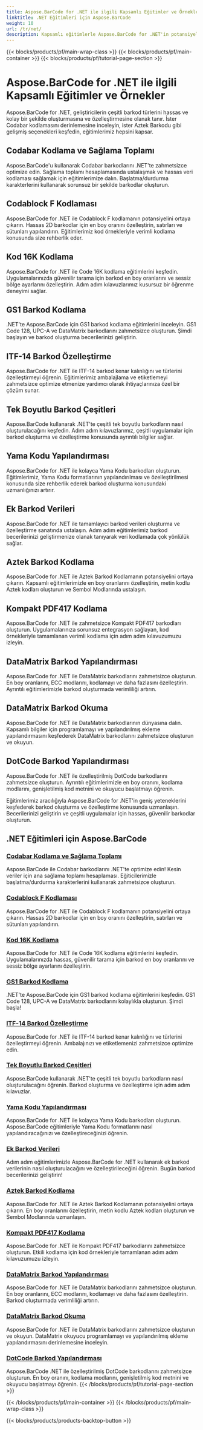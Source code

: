 ```yaml
---
title: Aspose.BarCode for .NET ile ilgili Kapsamlı Eğitimler ve Örnekler
linktitle: .NET Eğitimleri için Aspose.BarCode
weight: 10
url: /tr/net/
description: Kapsamlı eğitimlerle Aspose.BarCode for .NET'in potansiyelini ortaya çıkarın! Codabar kodlamasında ustalaşın, Codablock F'yi özelleştirin, Code 16K'yı keşfedin ve daha fazlasını yapın.
---
```


{{< blocks/products/pf/main-wrap-class >}}
{{< blocks/products/pf/main-container >}}
{{< blocks/products/pf/tutorial-page-section >}}

# Aspose.BarCode for .NET ile ilgili Kapsamlı Eğitimler ve Örnekler



Aspose.BarCode for .NET, geliştiricilerin çeşitli barkod türlerini hassas ve kolay bir şekilde oluşturmasına ve özelleştirmesine olanak tanır. İster Codabar kodlamasını derinlemesine inceleyin, ister Aztek Barkodu gibi gelişmiş seçenekleri keşfedin, eğitimlerimiz hepsini kapsar.

## Codabar Kodlama ve Sağlama Toplamı

Aspose.BarCode'u kullanarak Codabar barkodlarını .NET'te zahmetsizce optimize edin. Sağlama toplamı hesaplamasında ustalaşmak ve hassas veri kodlaması sağlamak için eğitimlerimize dalın. Başlatma/durdurma karakterlerini kullanarak sorunsuz bir şekilde barkodlar oluşturun.

## Codablock F Kodlaması

Aspose.BarCode for .NET ile Codablock F kodlamanın potansiyelini ortaya çıkarın. Hassas 2D barkodlar için en boy oranını özelleştirin, satırları ve sütunları yapılandırın. Eğitimlerimiz kod örnekleriyle verimli kodlama konusunda size rehberlik eder.

## Kod 16K Kodlama

Aspose.BarCode for .NET ile Code 16K kodlama eğitimlerini keşfedin. Uygulamalarınızda güvenilir tarama için barkod en boy oranlarını ve sessiz bölge ayarlarını özelleştirin. Adım adım kılavuzlarımız kusursuz bir öğrenme deneyimi sağlar.

## GS1 Barkod Kodlama

.NET'te Aspose.BarCode için GS1 barkod kodlama eğitimlerini inceleyin. GS1 Code 128, UPC-A ve DataMatrix barkodlarını zahmetsizce oluşturun. Şimdi başlayın ve barkod oluşturma becerilerinizi geliştirin.

## ITF-14 Barkod Özelleştirme

Aspose.BarCode for .NET ile ITF-14 barkod kenar kalınlığını ve türlerini özelleştirmeyi öğrenin. Eğitimlerimiz ambalajlama ve etiketlemeyi zahmetsizce optimize etmenize yardımcı olarak ihtiyaçlarınıza özel bir çözüm sunar.

## Tek Boyutlu Barkod Çeşitleri

Aspose.BarCode kullanarak .NET'te çeşitli tek boyutlu barkodların nasıl oluşturulacağını keşfedin. Adım adım kılavuzlarımız, çeşitli uygulamalar için barkod oluşturma ve özelleştirme konusunda ayrıntılı bilgiler sağlar.

## Yama Kodu Yapılandırması

Aspose.BarCode for .NET ile kolayca Yama Kodu barkodları oluşturun. Eğitimlerimiz, Yama Kodu formatlarının yapılandırılması ve özelleştirilmesi konusunda size rehberlik ederek barkod oluşturma konusundaki uzmanlığınızı artırır.

## Ek Barkod Verileri

Aspose.BarCode for .NET ile tamamlayıcı barkod verileri oluşturma ve özelleştirme sanatında ustalaşın. Adım adım eğitimlerimiz barkod becerilerinizi geliştirmenize olanak tanıyarak veri kodlamada çok yönlülük sağlar.

## Aztek Barkod Kodlama

Aspose.BarCode for .NET ile Aztek Barkod Kodlamanın potansiyelini ortaya çıkarın. Kapsamlı eğitimlerimizle en boy oranlarını özelleştirin, metin kodlu Aztek kodları oluşturun ve Sembol Modlarında ustalaşın.

## Kompakt PDF417 Kodlama

Aspose.BarCode for .NET ile zahmetsizce Kompakt PDF417 barkodları oluşturun. Uygulamalarınıza sorunsuz entegrasyon sağlayan, kod örnekleriyle tamamlanan verimli kodlama için adım adım kılavuzumuzu izleyin.

## DataMatrix Barkod Yapılandırması

Aspose.BarCode for .NET ile DataMatrix barkodlarını zahmetsizce oluşturun. En boy oranlarını, ECC modlarını, kodlamayı ve daha fazlasını özelleştirin. Ayrıntılı eğitimlerimizle barkod oluşturmada verimliliği artırın.

## DataMatrix Barkod Okuma

Aspose.BarCode for .NET ile DataMatrix barkodlarının dünyasına dalın. Kapsamlı bilgiler için programlamayı ve yapılandırılmış ekleme yapılandırmasını keşfederek DataMatrix barkodlarını zahmetsizce oluşturun ve okuyun.

## DotCode Barkod Yapılandırması

Aspose.BarCode for .NET ile özelleştirilmiş DotCode barkodlarını zahmetsizce oluşturun. Ayrıntılı eğitimlerimizle en boy oranını, kodlama modlarını, genişletilmiş kod metnini ve okuyucu başlatmayı öğrenin.

Eğitimlerimiz aracılığıyla Aspose.BarCode for .NET'in geniş yeteneklerini keşfederek barkod oluşturma ve özelleştirme konusunda uzmanlaşın. Becerilerinizi geliştirin ve çeşitli uygulamalar için hassas, güvenilir barkodlar oluşturun.
## .NET Eğitimleri için Aspose.BarCode
### [Codabar Kodlama ve Sağlama Toplamı](./codabar-encoding-and-checksum/)
Aspose.BarCode ile Codabar barkodlarını .NET'te optimize edin! Kesin veriler için ana sağlama toplamı hesaplaması. Eğiticilerimizle başlatma/durdurma karakterlerini kullanarak zahmetsizce oluşturun.
### [Codablock F Kodlaması](./codablock-f-encoding/)
Aspose.BarCode for .NET ile Codablock F kodlamanın potansiyelini ortaya çıkarın. Hassas 2D barkodlar için en boy oranını özelleştirin, satırları ve sütunları yapılandırın.
### [Kod 16K Kodlama](./code-16k-encoding/)
Aspose.BarCode for .NET ile Code 16K kodlama eğitimlerini keşfedin. Uygulamalarınızda hassas, güvenilir tarama için barkod en boy oranlarını ve sessiz bölge ayarlarını özelleştirin.
### [GS1 Barkod Kodlama](./gs1-barcode-encoding/)
.NET'te Aspose.BarCode için GS1 barkod kodlama eğitimlerini keşfedin. GS1 Code 128, UPC-A ve DataMatrix barkodlarını kolaylıkla oluşturun. Şimdi başla!
### [ITF-14 Barkod Özelleştirme](./itf-14-barcode-customization/)
Aspose.BarCode for .NET ile ITF-14 barkod kenar kalınlığını ve türlerini özelleştirmeyi öğrenin. Ambalajınızı ve etiketlemenizi zahmetsizce optimize edin.
### [Tek Boyutlu Barkod Çeşitleri](./one-dimensional-barcode-types/)
Aspose.BarCode kullanarak .NET'te çeşitli tek boyutlu barkodların nasıl oluşturulacağını öğrenin. Barkod oluşturma ve özelleştirme için adım adım kılavuzlar.
### [Yama Kodu Yapılandırması](./patch-code-configuration/)
Aspose.BarCode for .NET ile kolayca Yama Kodu barkodları oluşturun. Aspose.BarCode eğitimleriyle Yama Kodu formatlarını nasıl yapılandıracağınızı ve özelleştireceğinizi öğrenin.
### [Ek Barkod Verileri](./supplemental-barcode-data/)
Adım adım eğitimlerimizle Aspose.BarCode for .NET kullanarak ek barkod verilerinin nasıl oluşturulacağını ve özelleştirileceğini öğrenin. Bugün barkod becerilerinizi geliştirin!
### [Aztek Barkod Kodlama](./aztec-barcode-encoding/)
Aspose.BarCode for .NET ile Aztek Barkod Kodlamanın potansiyelini ortaya çıkarın. En boy oranlarını özelleştirin, metin kodlu Aztek kodları oluşturun ve Sembol Modlarında uzmanlaşın.
### [Kompakt PDF417 Kodlama](./compact-pdf417-encoding/)
Aspose.BarCode for .NET ile Kompakt PDF417 barkodlarını zahmetsizce oluşturun. Etkili kodlama için kod örnekleriyle tamamlanan adım adım kılavuzumuzu izleyin.
### [DataMatrix Barkod Yapılandırması](./datamatrix-barcode-configuration/)
Aspose.BarCode for .NET ile DataMatrix barkodlarını zahmetsizce oluşturun. En boy oranlarını, ECC modlarını, kodlamayı ve daha fazlasını özelleştirin. Barkod oluşturmada verimliliği artırın.
### [DataMatrix Barkod Okuma](./datamatrix-barcode-reading/)
Aspose.BarCode for .NET ile DataMatrix barkodlarını zahmetsizce oluşturun ve okuyun. DataMatrix okuyucu programlamayı ve yapılandırılmış ekleme yapılandırmasını derinlemesine inceleyin.
### [DotCode Barkod Yapılandırması](./dotcode-barcode-configuration/)
Aspose.BarCode .NET ile özelleştirilmiş DotCode barkodlarını zahmetsizce oluşturun. En boy oranını, kodlama modlarını, genişletilmiş kod metnini ve okuyucu başlatmayı öğrenin.
{{< /blocks/products/pf/tutorial-page-section >}}

{{< /blocks/products/pf/main-container >}}
{{< /blocks/products/pf/main-wrap-class >}}

{{< blocks/products/products-backtop-button >}}
